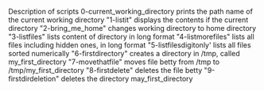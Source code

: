 Description of scripts
0-current_working_directory prints the path name of the current working directory
"1-listit" displays the contents if the current directory
"2-bring_me_home" changes working directory to home directory
"3-listfiles" lists content of directory in long format
"4-listmorefiles" lists all files including hidden ones, in long format
"5-listfilesdigitonly' lists all files sorted numerically
"6-firstdirectory" creates a directory in /tmp, called my_first_directory
"7-movethatfile" moves file betty from /tmp to /tmp/my_first_directory
"8-firstdelete" deletes the file betty
"9-firstdirdeletion" deletes the directory may_first_directory
